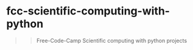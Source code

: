 # fcc-scientific-computing-with-python

>> Free-Code-Camp Scientific computing with python projects
